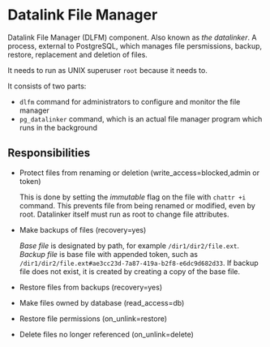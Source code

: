Datalink File Manager
=====================

Datalink File Manager (DLFM) component. Also known as *the datalinker*.
A process, external to PostgreSQL, which manages file persmissions, backup, restore, replacement and deletion of files.

It needs to run as UNIX superuser `root` because it needs to.

It consists of two parts:
- `dlfm` command for administrators to configure and monitor the file manager
- `pg_datalinker` command, which is an actual file manager program which runs in the background

Responsibilities
----------------

* Protect files from renaming or deletion (write_access=blocked,admin or token)
  
  This is done by setting the *immutable* flag on the file with `chattr +i` command.
  This prevents file from being renamed or modified, even by root.
  Datalinker itself must run as root to change file attributes.
  
* Make backups of files (recovery=yes)

  *Base file* is designated by path, for example `/dir1/dir2/file.ext`.
  *Backup file* is base file with appended token, such as `/dir1/dir2/file.ext#ae3cc23d-7a87-419a-b2f8-e6dc9d682d33`.
  If backup file does not exist, it is created by creating a copy of the base file.

* Restore files from backups (recovery=yes)
* Make files owned by database (read_access=db)
* Restore file permissions (on_unlink=restore)
* Delete files no longer referenced (on_unlink=delete)
